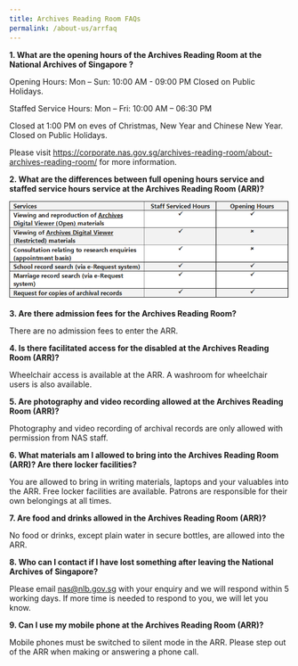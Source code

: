```yaml
---
title: Archives Reading Room FAQs
permalink: /about-us/arrfaq
---
```

**1. What are the opening hours of the Archives Reading Room at the National Archives of Singapore ?**

Opening Hours:
Mon – Sun: 10:00 AM - 09:00 PM
Closed on Public Holidays.
 
Staffed Service Hours:
Mon – Fri: 10:00 AM – 06:30 PM
 
Closed at 1:00 PM on eves of Christmas, New Year and Chinese New Year.
Closed on Public Holidays.
 
Please visit https://corporate.nas.gov.sg/archives-reading-room/about-archives-reading-room/ for more information.


**2. What are the differences between full opening hours service and staffed service hours service at the Archives Reading Room (ARR)?**

![](/images/arrservicehours.png)


**3.	 Are there admission fees for the Archives Reading Room?**

There are no admission fees to enter the ARR.


**4.	 Is there facilitated access for the disabled at the Archives Reading Room (ARR)?**

Wheelchair access is available at the ARR. A washroom for wheelchair users is also available.


**5.	Are photography and video recording allowed at the Archives Reading Room (ARR)?**

Photography and video recording of archival records are only allowed with permission from NAS staff.

**6.	What materials am I allowed to bring into the Archives Reading Room (ARR)? Are there locker facilities?**

You are allowed to bring in writing materials, laptops and your valuables into the ARR.
Free locker facilities are available. Patrons are responsible for their own belongings at all times.


**7.	Are food and drinks allowed in the Archives Reading Room (ARR)?**

No food or drinks, except plain water in secure bottles, are allowed into the ARR.


**8.	Who can I contact if I have lost something after leaving the National Archives of Singapore?**

Please email nas@nlb.gov.sg with your enquiry and we will respond within 5 working days. If more time is needed to respond to you, we will let you know.


**9.	Can I use my mobile phone at the Archives Reading Room (ARR)?**

Mobile phones must be switched to silent mode in the ARR.
Please step out of the ARR when making or answering a phone call.